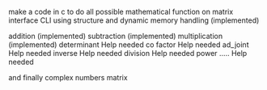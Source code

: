 make a code in c to do all possible mathematical function on matrix
interface CLI using structure and dynamic memory handling (implemented)

addition (implemented) 
subtraction (implemented) 
multiplication (implemented) 
determinant           Help needed
co factor             Help needed
ad_joint              Help needed
inverse               Help needed
division              Help needed
power .....           Help needed

and finally complex numbers matrix
